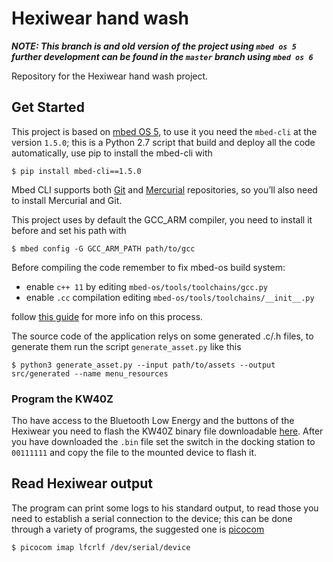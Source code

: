 # Hexiwear hand wash

***NOTE: This branch is and old version of the project using `mbed os 5` further development can be found in the `master` branch using `mbed os 6`***

Repository for the Hexiwear hand wash project.

## Get Started

This project is based on [mbed OS 5](https://os.mbed.com/docs/mbed-os/v5.15/introduction/index.html), to use it you need the `mbed-cli` at the version `1.5.0`; this is a Python 2.7 script that build and deploy all the code automatically, use pip to install the mbed-cli with

```console
$ pip install mbed-cli==1.5.0
```

Mbed CLI supports both [Git](https://git-scm.com/) and [Mercurial](https://www.mercurial-scm.org/) repositories, so you’ll also need to install Mercurial and Git.

This project uses by default the GCC_ARM compiler, you need to install it before and set his path with

```console
$ mbed config -G GCC_ARM_PATH path/to/gcc
```

Before compiling the code remember to fix mbed-os build system: 

* enable `c++ 11` by editing `mbed-os/tools/toolchains/gcc.py` 
* enable `.cc` compilation editing `mbed-os/tools/toolchains/__init__.py` 

follow [this guide](https://github.com/ARMmbed/mbed-os/pull/7437/files) for more info on this process.

The source code of the application relys on some generated .c/.h files, to generate them run the script `generate_asset.py` like this
```console
$ python3 generate_asset.py --input path/to/assets --output src/generated --name menu_resources
```

### Program the KW40Z

Tho have access to the Bluetooth Low Energy and the buttons of the Hexiwear you need to flash the KW40Z binary file downloadable [here](https://github.com/MikroElektronika/HEXIWEAR/blob/master/SW/KW40%20IAR/HEXIWEAR_bluetooth/binary/HEXIWEAR_KW40_v100.bin).
After you have downloaded the `.bin` file set the switch in the docking station to `00111111` and copy the file to the mounted device to flash it.

## Read Hexiwear output

The program can print some logs to his standard output, to read those you need to establish a serial connection to the device; this can be done through a variety of programs, the suggested one is [picocom](https://linux.die.net/man/8/picocom)

```console
$ picocom imap lfcrlf /dev/serial/device
```